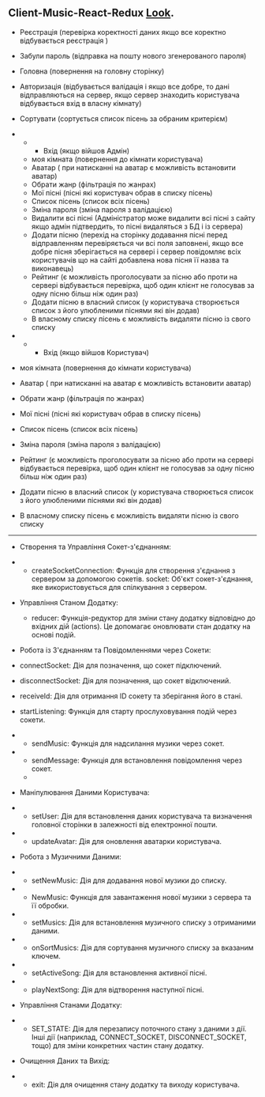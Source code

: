 ## Client-Music-React-Redux [Look](https://musicsua.azurewebsites.net).
- Реєстрація (перевірка коректності даних якщо все коректно відбувається реєстрація )
- Забули пароль (відправка на пошту нового  згенерованого пароля)
- Головна (повернення на головну сторінку)
- Авторизація (відбувається валідація і якщо все добре, то дані відправляються на сервер, якщо сервер знаходить користувача відбувається вхід в власну кімнату)
- Сортувати (сортується список пісень за обраним критерієм)
  
- - - Вхід (якщо війшов  Адмін) 
  - моя кімната (повернення до кімнати користувача)
  - Аватар ( при натисканні на аватар є можливість встановити аватар)
  - Обрати жанр (фільтрація по жанрах)
  - Мої пісні (пісні які користувач обрав в списку пісень)
  - Список пісень (список всіх пісень)
  - Зміна пароля (зміна пароля з валідацією)
  - Видалити всі пісні (Адміністратор може видалити всі пісні з сайту якщо адмін підтвердить, то пісні видаляться з БД і із сервера)
  - Додати пісню (перехід на сторінку додавання пісні перед відправленням перевіряється чи всі поля заповнені, якщо все добре пісня зберігається на 
    сервері і сервер повідомляє всіх користувачів що на сайті добавлена нова пісня її назва та виконавець)
  - Рейтинг (є можливість проголосувати за пісню або проти на сервері відбувається перевірка, щоб один клієнт не голосував за одну пісню більш ніж 
    один раз)
  - Додати пісню в власний список (у користувача створюється список з його улюбленими піснями які він додав)
  - В власному списку пісень є можливість видаляти пісню із свого списку
 - - - Вхід (якщо війшов  Користувач)
  - моя кімната (повернення до кімнати користувача)
  - Аватар ( при натисканні на аватар є можливість встановити аватар)
  - Обрати жанр (фільтрація по жанрах)
  - Мої пісні (пісні які користувач обрав в списку пісень)
  - Список пісень (список всіх пісень)
  - Зміна пароля (зміна пароля з валідацією)
  - Рейтинг (є можливість проголосувати за пісню або проти на сервері відбувається перевірка, щоб один клієнт не голосував за одну пісню більш ніж 
    один раз)
  - Додати пісню в власний список (у користувача створюється список з його улюбленими піснями які він додав)
  - В власному списку пісень є можливість видаляти пісню із свого списку
- - - - - - - - - - - - - - - - - - - - - - - - -- - - - - - - - - - - - - - - - - - - - - - - - - - - - - - - - - - - - - - - - - - - - 
- Створення та Управління Сокет-з'єднанням:

- - createSocketConnection: Функція для створення з'єднання з сервером за допомогою сокетів.
socket: Об'єкт сокет-з'єднання, яке використовується для спілкування з сервером.

- Управління Станом Додатку:
  - reducer: Функція-редуктор для зміни стану додатку відповідно до вхідних дій (actions). Це допомагає оновлювати стан додатку на основі подій.
 
- Робота із З'єднанням та Повідомленнями через Сокети:
 - connectSocket: Дія для позначення, що сокет підключений.
 - disconnectSocket: Дія для позначення, що сокет відключений.
 - receiveId: Дія для отримання ID сокету та зберігання його в стані.
 - startListening: Функція для старту прослуховування подій через сокети.
- - sendMusic: Функція для надсилання музики через сокет.
- - sendMessage: Функція для встановлення повідомлення через сокет.
  - 
- Маніпулювання Даними Користувача:
- - setUser: Дія для встановлення даних користувача та визначення головної сторінки в залежності від електронної пошти.
- - updateAvatar: Дія для оновлення аватарки користувача.
   
- Робота з Музичними Даними:
- - setNewMusic: Дія для додавання нової музики до списку.
- - NewMusic: Функція для завантаження нової музики з сервера та її обробки.
- - setMusics: Дія для встановлення музичного списку з отриманими даними.
- - onSortMusics: Дія для сортування музичного списку за вказаним ключем.
- - setActiveSong: Дія для встановлення активної пісні.
- - playNextSong: Дія для відтворення наступної пісні.
    
- Управління Станами Додатку:
- -  SET_STATE: Дія для перезапису поточного стану з даними з дії.
Інші дії (наприклад, CONNECT_SOCKET, DISCONNECT_SOCKET, тощо) для зміни конкретних частин стану додатку.

- Очищення Даних та Вихід:
- - exit: Дія для очищення стану додатку та виходу користувача.
